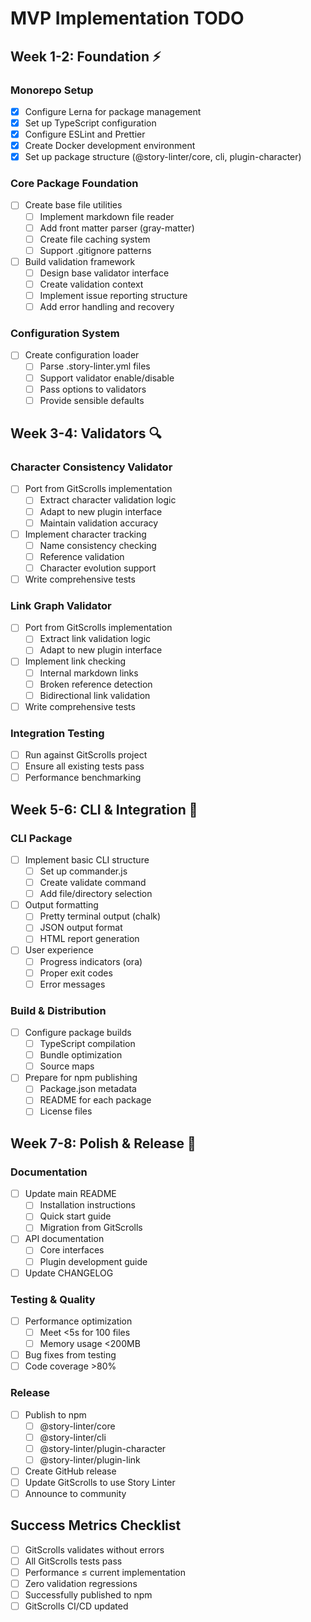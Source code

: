 # MVP Implementation TODO

## Week 1-2: Foundation ⚡️

### Monorepo Setup
- [x] Configure Lerna for package management
- [x] Set up TypeScript configuration
- [x] Configure ESLint and Prettier
- [x] Create Docker development environment
- [x] Set up package structure (@story-linter/core, cli, plugin-character)

### Core Package Foundation
- [ ] Create base file utilities
  - [ ] Implement markdown file reader
  - [ ] Add front matter parser (gray-matter)
  - [ ] Create file caching system
  - [ ] Support .gitignore patterns
- [ ] Build validation framework
  - [ ] Design base validator interface
  - [ ] Create validation context
  - [ ] Implement issue reporting structure
  - [ ] Add error handling and recovery

### Configuration System
- [ ] Create configuration loader
  - [ ] Parse .story-linter.yml files
  - [ ] Support validator enable/disable
  - [ ] Pass options to validators
  - [ ] Provide sensible defaults

## Week 3-4: Validators 🔍

### Character Consistency Validator
- [ ] Port from GitScrolls implementation
  - [ ] Extract character validation logic
  - [ ] Adapt to new plugin interface
  - [ ] Maintain validation accuracy
- [ ] Implement character tracking
  - [ ] Name consistency checking
  - [ ] Reference validation
  - [ ] Character evolution support
- [ ] Write comprehensive tests

### Link Graph Validator
- [ ] Port from GitScrolls implementation
  - [ ] Extract link validation logic
  - [ ] Adapt to new plugin interface
- [ ] Implement link checking
  - [ ] Internal markdown links
  - [ ] Broken reference detection
  - [ ] Bidirectional link validation
- [ ] Write comprehensive tests

### Integration Testing
- [ ] Run against GitScrolls project
- [ ] Ensure all existing tests pass
- [ ] Performance benchmarking

## Week 5-6: CLI & Integration 🚀

### CLI Package
- [ ] Implement basic CLI structure
  - [ ] Set up commander.js
  - [ ] Create validate command
  - [ ] Add file/directory selection
- [ ] Output formatting
  - [ ] Pretty terminal output (chalk)
  - [ ] JSON output format
  - [ ] HTML report generation
- [ ] User experience
  - [ ] Progress indicators (ora)
  - [ ] Proper exit codes
  - [ ] Error messages

### Build & Distribution
- [ ] Configure package builds
  - [ ] TypeScript compilation
  - [ ] Bundle optimization
  - [ ] Source maps
- [ ] Prepare for npm publishing
  - [ ] Package.json metadata
  - [ ] README for each package
  - [ ] License files

## Week 7-8: Polish & Release 🎯

### Documentation
- [ ] Update main README
  - [ ] Installation instructions
  - [ ] Quick start guide
  - [ ] Migration from GitScrolls
- [ ] API documentation
  - [ ] Core interfaces
  - [ ] Plugin development guide
- [ ] Update CHANGELOG

### Testing & Quality
- [ ] Performance optimization
  - [ ] Meet <5s for 100 files
  - [ ] Memory usage <200MB
- [ ] Bug fixes from testing
- [ ] Code coverage >80%

### Release
- [ ] Publish to npm
  - [ ] @story-linter/core
  - [ ] @story-linter/cli
  - [ ] @story-linter/plugin-character
  - [ ] @story-linter/plugin-link
- [ ] Create GitHub release
- [ ] Update GitScrolls to use Story Linter
- [ ] Announce to community

## Success Metrics Checklist

- [ ] GitScrolls validates without errors
- [ ] All GitScrolls tests pass
- [ ] Performance ≤ current implementation
- [ ] Zero validation regressions
- [ ] Successfully published to npm
- [ ] GitScrolls CI/CD updated